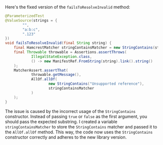 Here's the fixed version of the `failsToResolveInvalid` method:

```java
@ParameterizedTest
@ValueSource(strings = {
        "",
        "a:b:c",
        ".123"
})
void failsToResolveInvalid(final String string) {
    final HamcrestMatcher stringContainsMatcher = new StringContains(string);
    final Throwable throwable = Assertions.assertThrows(
            IllegalStateException.class,
            () -> new ManifestRef.FromString(string).link().string()
    );
    MatcherAssert.assertThat(
            throwable.getMessage(),
            AllOf.allOf(
                    new StringContains("Unsupported reference"),
                    stringContainsMatcher
            )
    );
}
```

The issue is caused by the incorrect usage of the `StringContains` constructor. Instead of passing `true` or `false` as the first argument, you should pass the expected substring. I created a variable `stringContainsMatcher` to store the `StringContains` matcher and passed it to the `AllOf.allOf` method. This way, the code now uses the `StringContains` constructor correctly and adheres to the new library version.